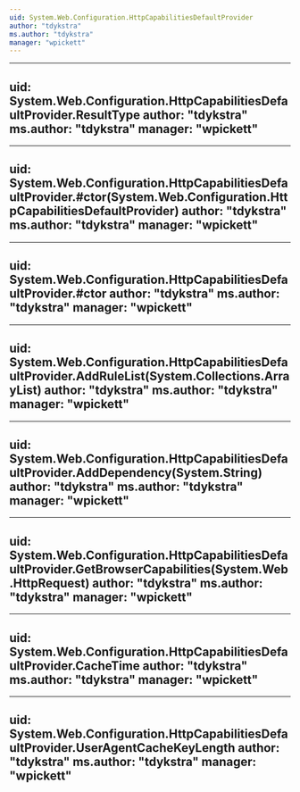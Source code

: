 ```yaml
---
uid: System.Web.Configuration.HttpCapabilitiesDefaultProvider
author: "tdykstra"
ms.author: "tdykstra"
manager: "wpickett"
---
```


---
uid: System.Web.Configuration.HttpCapabilitiesDefaultProvider.ResultType
author: "tdykstra"
ms.author: "tdykstra"
manager: "wpickett"
---

---
uid: System.Web.Configuration.HttpCapabilitiesDefaultProvider.#ctor(System.Web.Configuration.HttpCapabilitiesDefaultProvider)
author: "tdykstra"
ms.author: "tdykstra"
manager: "wpickett"
---

---
uid: System.Web.Configuration.HttpCapabilitiesDefaultProvider.#ctor
author: "tdykstra"
ms.author: "tdykstra"
manager: "wpickett"
---

---
uid: System.Web.Configuration.HttpCapabilitiesDefaultProvider.AddRuleList(System.Collections.ArrayList)
author: "tdykstra"
ms.author: "tdykstra"
manager: "wpickett"
---

---
uid: System.Web.Configuration.HttpCapabilitiesDefaultProvider.AddDependency(System.String)
author: "tdykstra"
ms.author: "tdykstra"
manager: "wpickett"
---

---
uid: System.Web.Configuration.HttpCapabilitiesDefaultProvider.GetBrowserCapabilities(System.Web.HttpRequest)
author: "tdykstra"
ms.author: "tdykstra"
manager: "wpickett"
---

---
uid: System.Web.Configuration.HttpCapabilitiesDefaultProvider.CacheTime
author: "tdykstra"
ms.author: "tdykstra"
manager: "wpickett"
---

---
uid: System.Web.Configuration.HttpCapabilitiesDefaultProvider.UserAgentCacheKeyLength
author: "tdykstra"
ms.author: "tdykstra"
manager: "wpickett"
---
